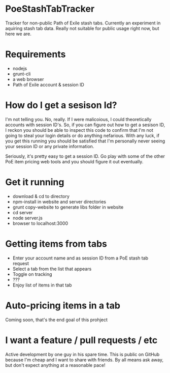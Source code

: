 # PoeStashTabTracker
Tracker for non-public Path of Exile stash tabs. Currently an experiment in aquiring stash tab data. Really not suitable for public usage right now, but here we are.

# Requirements
  * nodejs
  * grunt-cli
  * a web browser
  * Path of Exile account & session ID

# How do I get a sesison Id?
I'm not telling you. No, really. If I were malicoious, I could theoretically accounts with session ID's. So, if you can figure out how to get a sesison ID, I reckon you should be able to inspect this code to confirm that I'm not going to steal your login details or do anything nefarious. With any luck, if you get this running you should be satisfied that I'm personally never seeing your session ID or any private information.

Seriously, it's pretty easy to get a session ID. Go play with some of the other PoE item pricing web tools and you should figure it out eventually.

# Get it running
  * download & cd to directory
  * npm-install in website and server directories
  * grunt copy-website to generate libs folder in website
  * cd server
  * node server.js
  * browser to localhost:3000

# Getting items from tabs
  * Enter your account name and as session ID from a PoE stash tab request
  * Select a tab from the list that appears
  * Toggle on tracking
  * ???
  * Enjoy list of items in that tab

# Auto-pricing items in a tab
Coming soon, that's the end goal of this prohject

# I want a feature / pull requests / etc
Active development by one guy in his spare time. This is public on GitHub because I'm cheap and I want to share with friends. By all means ask away, but don't expect anything at a reasonable pace!
